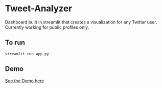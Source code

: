 # Tweet-Analyzer

Dashboard built in streamlit that creates a visualization for any Twitter user.
Currently working for public profiles only.

## To run 

 `streamlit run app.py`



## Demo
[See the Demo here](https://share.streamlit.io/soumyas567/tweet-analyzer/main/app.py)
